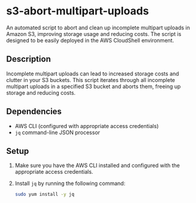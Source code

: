 # s3-abort-multipart-uploads

An automated script to abort and clean up incomplete multipart uploads in Amazon S3, improving storage usage and reducing costs. The script is designed to be easily deployed in the AWS CloudShell environment.

## Description

Incomplete multipart uploads can lead to increased storage costs and clutter in your S3 buckets. This script iterates through all incomplete multipart uploads in a specified S3 bucket and aborts them, freeing up storage and reducing costs.

## Dependencies

- AWS CLI (configured with appropriate access credentials)
- `jq` command-line JSON processor

## Setup

1. Make sure you have the AWS CLI installed and configured with the appropriate access credentials.

2. Install `jq` by running the following command:

   ```bash
   sudo yum install -y jq
